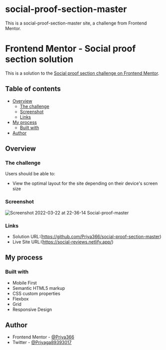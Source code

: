 # social-proof-section-master
This is a social-proof-section-master site, a challenge from Frontend Mentor.


# Frontend Mentor - Social proof section solution

This is a solution to the [Social proof section challenge on Frontend Mentor](https://www.frontendmentor.io/challenges/social-proof-section-6e0qTv_bA).

## Table of contents

- [Overview](#overview)
  - [The challenge](#the-challenge)
  - [Screenshot](#screenshot)
  - [Links](#links)
- [My process](#my-process)
  - [Built with](#built-with)
- [Author](#author)


## Overview

### The challenge

Users should be able to:

- View the optimal layout for the site depending on their device's screen size

### Screenshot
![Screenshot 2022-03-22 at 22-36-14 Social-proof-master](https://user-images.githubusercontent.com/96676832/159536027-4b9d1953-a64b-4c41-a705-46ce2adb3730.png)





### Links

- Solution URL:(https://github.com/Priya366/social-proof-section-master)
- Live Site URL:(https://social-reviews.netlify.app/)

## My process

### Built with

- Mobile First
- Semantic HTML5 markup
- CSS custom properties
- Flexbox
- Grid
- Responsive Design 

## Author

- Frontend Mentor - [@Priya366](https://www.frontendmentor.io/profile/Priya366)
- Twitter - [@Priyaga89393017](https://twitter.com/Priyaga89393017)
